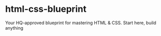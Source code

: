 # html-css-blueprint
Your HQ-approved blueprint for mastering HTML &amp; CSS. Start here, build anything

